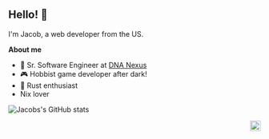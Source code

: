 ## Hello! 👋
I'm Jacob, a web developer from the US.

**About me**

- 💼 Sr. Software Engineer at [DNA Nexus]([https://www.bayer.com/en/agriculture](https://www.dnanexus.com/))
- 🎮 Hobbist game developer after dark!
- 🦀 Rust enthusiast
- Nix lover


![Jacobs's GitHub stats](https://github-readme-stats.vercel.app/api?username=lecoqjacob&show_icons=true)


<a href="https://twitter.com/jacob_lecoq">
  <img align="right" alt="Jacob LeCoq | Twitter" width="21px" src="https://raw.githubusercontent.com/lecoqjacob/lecoqjacob/master/assets/twitter.svg" />
</a>

